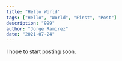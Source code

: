 ```yaml
---
title: "Hello World"
tags: ["Hello", "World", "First", "Post"]
description: "999"
author: "Jorge Ramírez"
date: "2021-07-24"
---
```


I hope to start posting soon.
